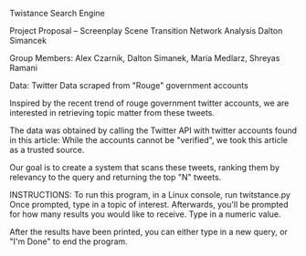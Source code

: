 Twistance Search Engine

Project Proposal – Screenplay Scene Transition Network Analysis Dalton Simancek

Group Members: Alex Czarnik, Dalton Simanek, Maria Medlarz, Shreyas Ramani

Data: Twitter Data scraped from "Rouge" government accounts

Inspired by the recent trend of rouge government twitter accounts, we are interested in retrieving topic matter from these tweets.

The data was obtained by calling the Twitter API with twitter accounts found in this article:
While the accounts cannot be "verified", we took this article as a trusted source.

Our goal is to create a system that scans these tweets, ranking them by relevancy to the query and returning the top "N" tweets.

INSTRUCTIONS:
To run this program, in a Linux console, run twitstance.py
Once prompted, type in a topic of interest. Afterwards, you'll be prompted for how many results you would like to receive. Type in a numeric value.

After the results have been printed, you can either type in a new query, or "I'm Done" to end the program.
